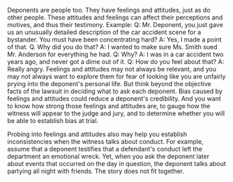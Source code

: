 
Deponents are people too. They have feelings and attitudes, just as do other people. These attitudes and feelings can affect their perceptions and motives, and thus their testimony.
Example: Q: Mr. Deponent, you just gave us an unusually detailed description of the car accident scene for a bystander. You must have been concentrating hard?
A: Yes, I made a point of that.
Q. Why did you do that?
A: I wanted to make sure Ms. Smith sued Mr. Anderson for everything he had.
Q: Why?
A: I was in a car accident two years ago, and never got a dime out of it.
Q: How do you feel about that?
A: Really angry.
Feelings and attitudes may not always be relevant, and you may not always want to explore them for fear of looking like you are unfairly prying into the deponent's personal life. But think beyond the objective facts of the lawsuit in deciding what to ask each deponent. Bias caused by feelings and attitudes could reduce a deponent's credibility. And you want to know how strong those feelings and attitudes are, to gauge how the witness will appear to the judge and jury, and to determine whether you will be able to establish bias at trial.

Probing into feelings and attitudes also may help you establish inconsistencies when the witness talks about conduct. For example, assume that a deponent testifies that a defendant's conduct left the department an emotional wreck. Yet, when you ask the deponent later about events that occurred on the day in question, the deponent talks about partying all night with friends. The story does not fit together.
